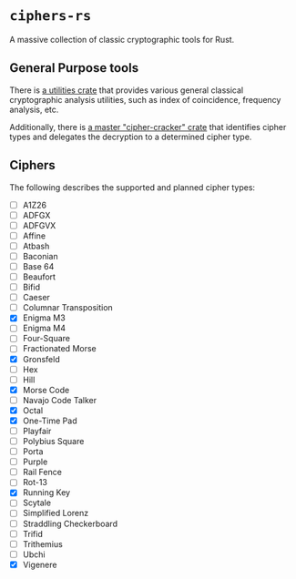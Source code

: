# `ciphers-rs`

A massive collection of classic cryptographic tools for Rust.

## General Purpose tools

There is [a utilities crate](https://github.com/vi013t/ciphers-rs/tree/main/crates/cipher-utils) that provides various general classical cryptographic analysis utilities, such as index of coincidence, frequency analysis, etc. 

Additionally, there is [a master "cipher-cracker" crate](https://github.com/vi013t/ciphers-rs/tree/main/crates/cipher-cracker) that identifies cipher types and delegates the decryption to a determined cipher type.

## Ciphers

The following describes the supported and planned cipher types:

- [ ] A1Z26
- [ ] ADFGX
- [ ] ADFGVX
- [ ] Affine
- [ ] Atbash
- [ ] Baconian
- [ ] Base 64
- [ ] Beaufort
- [ ] Bifid
- [ ] Caeser
- [ ] Columnar Transposition
- [x] Enigma M3
- [ ] Enigma M4
- [ ] Four-Square
- [ ] Fractionated Morse
- [x] Gronsfeld
- [ ] Hex
- [ ] Hill
- [x] Morse Code
- [ ] Navajo Code Talker
- [x] Octal
- [x] One-Time Pad
- [ ] Playfair
- [ ] Polybius Square
- [ ] Porta
- [ ] Purple
- [ ] Rail Fence
- [ ] Rot-13
- [x] Running Key 
- [ ] Scytale
- [ ] Simplified Lorenz
- [ ] Straddling Checkerboard
- [ ] Trifid
- [ ] Trithemius
- [ ] Ubchi
- [x] Vigenere
